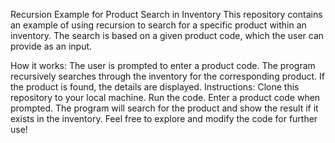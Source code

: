 Recursion Example for Product Search in Inventory
This repository contains an example of using recursion to search for a specific product within an inventory. The search is based on a given product code, which the user can provide as an input.

How it works:
The user is prompted to enter a product code.
The program recursively searches through the inventory for the corresponding product.
If the product is found, the details are displayed.
Instructions:
Clone this repository to your local machine.
Run the code.
Enter a product code when prompted.
The program will search for the product and show the result if it exists in the inventory.
Feel free to explore and modify the code for further use!
